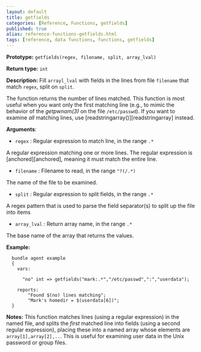 ```yaml
---
layout: default
title: getfields
categories: [Reference, Functions, getfields]
published: true
alias: reference-functions-getfields.html
tags: [reference, data functions, functions, getfields]
---
```


**Prototype:** `getfields(regex, filename, split, array_lval)`

**Return type:** `int`

**Description:** Fill `arrayl_lval` with fields in the lines from file `filename` that match `regex`, split on `split`.

The function returns the number of lines matched. This function is most
useful when you want only the first matching line (e.g., to mimic the
behavior of the *getpwnam(3)* on the file `/etc/passwd`). If you want to
examine *all* matching lines, use [readstringarray()][readstringarray] 
instead.

**Arguments**:

* `regex` : Regular expression to match line, in the range `.*`  

A regular expression matching one or more lines. The regular expression
is [anchored][anchored], meaning it must match the entire line.   

* `filename` : Filename to read, in the range `"?(/.*)`

The name of the file to be examined.   

* `split` : Regular expression to split fields, in the range `.*`

A regex pattern that is used to parse the field separator(s) to split up
the file into items   

* `array_lval` : Return array name, in the range `.*`

The base name of the array that returns the values.

**Example:**

```cf3
  bundle agent example
  {     
    vars:

      "no" int => getfields("mark:.*","/etc/passwd",":","userdata");

    reports:
        "Found $(no) lines matching";
        "Mark's homedir = $(userdata[6])";
  }
```

**Notes:**
This function matches lines (using a regular expression) in the named
file, and splits the *first* matched line into fields (using a second
regular expression), placing these into a named array whose elements are
`array[1],array[2],..`. This is useful for examining user data in the
Unix password or group files.
